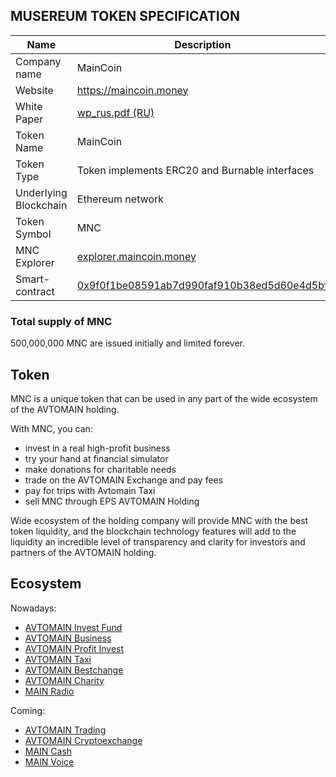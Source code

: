 ## MUSEREUM TOKEN SPECIFICATION

| Name                  | Description                                                                                                         |
| --------------------- | ------------------------------------------------------------------------------------------------------------------- |
| Company name          | MainCoin                                                                                                            |
| Website               | https://maincoin.money                                                                                              |
| White Paper           | [wp_rus.pdf (RU)](https://github.com/main-coin/coin/blob/master/wp_rus.pdf)                                         |
| Token Name            | MainCoin                                                                                                            |
| Token Type            | Token implements ERC20 and Burnable interfaces                                                                      |
| Underlying Blockchain | Ethereum network                                                                                                    |
| Token Symbol          | MNC                                                                                                                 |
| MNC Explorer          | [explorer.maincoin.money](https://explorer.maincoin.money)                                                          |
| Smart-contract        | [0x9f0f1be08591ab7d990faf910b38ed5d60e4d5bf](https://etherscan.io/token/0x9f0f1be08591ab7d990faf910b38ed5d60e4d5bf) |

### Total supply of MNC

500,000,000 MNC are issued initially and limited forever.

## Token

MNC is a unique token that can be used in any part of the wide ecosystem of the AVTOMAIN holding.

With MNC, you can:

- invest in a real high-profit business
- try your hand at financial simulator
- make donations for charitable needs
- trade on the AVTOMAIN Exchange and pay fees
- pay for trips with Avtomain Taxi
- sell MNC through EPS AVTOMAIN Holding

Wide ecosystem of the holding company will provide MNC with the best token liquidity, and the blockchain technology features will add to the liquidity an incredible level of transparency and clarity for investors and partners of the AVTOMAIN holding.

## Ecosystem

Nowadays:

- [AVTOMAIN Invest Fund](https://avtomain.com/)
- [AVTOMAIN Business](https://avtomain.biz/)
- [AVTOMAIN Profit Invest](https://avtomain.pro/)
- [AVTOMAIN Taxi](https://avtomain.taxi/)
- [AVTOMAIN Bestchange](https://avtomain-bestchange.com/)
- [AVTOMAIN Charity](https://avtomain.world/)
- [MAIN Radio](https://main.fm/)

Coming:

- [AVTOMAIN Trading](https://avtomain.trade/)
- [AVTOMAIN Cryptoexchange](https://avtomain-crypto.com/)
- [MAIN Cash](https://maincash.money/)
- [MAIN Voice](https://mainvoice.chat/)
